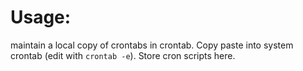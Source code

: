 # Usage:

maintain a local copy of crontabs in crontab. Copy paste into system crontab (edit with `crontab -e`). Store cron scripts here.
